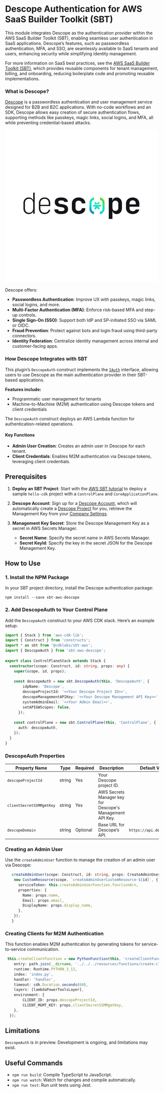 # Descope Authentication for AWS SaaS Builder Toolkit (SBT)

This module integrates Descope as the authentication provider within the AWS SaaS Builder Toolkit (SBT), enabling seamless user authentication in SaaS applications. Descope’s features, such as passwordless authentication, MFA, and SSO, are seamlessly available to SaaS tenants and users, enhancing security while simplifying identity management.

For more information on SaaS best practices, see the [AWS SaaS Builder Toolkit (SBT)](https://github.com/awslabs/sbt-aws), which provides reusable components for tenant management, billing, and onboarding, reducing boilerplate code and promoting reusable implementations.

### What is Descope?

[Descope](https://docs.descope.com/) is a passwordless authentication and user management service designed for B2B and B2C applications. With no-code workflows and an SDK, Descope allows easy creation of secure authentication flows, supporting methods like passkeys, magic links, social logins, and MFA, all while preventing credential-based attacks.

![Descope Logo](images/descopelogo.png)

Descope offers:
- **Passwordless Authentication**: Improve UX with passkeys, magic links, social logins, and more.
- **Multi-Factor Authentication (MFA)**: Enforce risk-based MFA and step-up controls.
- **Single Sign-On (SSO)**: Support both IdP and SP-initiated SSO via SAML or OIDC.
- **Fraud Prevention**: Protect against bots and login fraud using third-party connectors.
- **Identity Federation**: Centralize identity management across internal and customer-facing apps.

### How Descope Integrates with SBT

This plugin’s `DescopeAuth` construct implements the [`IAuth`](https://github.com/awslabs/sbt-aws/blob/main/API.md#iauth-) interface, allowing users to use Descope as the main authentication provider in their SBT-based applications.

**Features include:**
- Programmatic user management for tenants
- Machine-to-Machine (M2M) authentication using Descope tokens and client credentials

The `DescopeAuth` construct deploys an AWS Lambda function for authentication-related operations.

#### Key Functions

- **Admin User Creation**: Creates an admin user in Descope for each tenant.
- **Client Credentials**: Enables M2M authentication via Descope tokens, leveraging client credentials.

## Prerequisites

1. **Deploy an SBT Project**: Start with the [AWS SBT tutorial](https://github.com/awslabs/sbt-aws/tree/main/docs/public) to deploy a sample `hello-cdk` project with a `ControlPlane` and `CoreApplicationPlane`.
2. **Descope Account**: Sign up for a [Descope Account](https://www.descope.com/sign-up), which will automatically create a [Descope Project]() for you, retrieve the Management Key from your [Company Settings](https://app.descope.com/settings/company/managementkeys).
3. **Management Key Secret**: Store the Descope Management Key as a secret in AWS Secrets Manager.

    - **Secret Name**: Specify the secret name in AWS Secrets Manager.
    - **Secret KeyId**: Specify the key in the secret JSON for the Descope Management Key.

## How to Use

### 1. Install the NPM Package

In your SBT project directory, install the Descope authentication package:

```shell
npm install --save sbt-aws-descope
```

### 2. Add DescopeAuth to Your Control Plane

Add the `DescopeAuth` construct to your AWS CDK stack. Here’s an example setup:

```typescript
import { Stack } from 'aws-cdk-lib';
import { Construct } from 'constructs';
import * as sbt from '@cdklabs/sbt-aws';
import { DescopeAuth } from 'sbt-aws-descope';

export class ControlPlaneStack extends Stack {
  constructor(scope: Construct, id: string, props: any) {
    super(scope, id, props);

    const descopeAuth = new sbt.DescopeAuth(this, 'DescopeAuth', {
        idpName: 'Descope',
        descopeProjectId: '<<Your Descope Project ID>>',
        descopeManagementAPIKey: '<<Your Descope Management API Key>>',
        systemAdminEmail: '<<Your Admin Email>>',
        setAPIGWScopes: false,
      });
  
    const controlPlane = new sbt.ControlPlane(this, 'ControlPlane', {
      auth: descopeAuth,
    });
  }
}
```

### DescopeAuth Properties

| Property Name            | Type   | Required | Description                                                     | Default Value            |
|--------------------------|--------|----------|-----------------------------------------------------------------|--------------------------|
| `descopeProjectId`       | string | Yes      | Your Descope project ID.                                        |                          |
| `clientSecretSSMMgmtKey` | string | Yes      | AWS Secrets Manager key for Descope's Management API Key.       |                          |
| `descopeDomain`          | string | Optional | Base URL for Descope’s API.                                     | `https://api.descope.com`|

### Creating an Admin User

Use the `createAdminUser` function to manage the creation of an admin user via Descope:

```typescript
   createAdminUser(scope: Construct, id: string, props: CreateAdminUserProps) {
    new CustomResource(scope, `createAdminUserCustomResource-${id}`, {
      serviceToken: this.createAdminUserFunction.functionArn,
      properties: {
        Name: props.name,
        Email: props.email,
        DisplayName: props.display_name,
      },
    });
   }
```

### Creating Clients for M2M Authentication

This function enables M2M authentication by generating tokens for service-to-service communication.

```typescript
 this.createClientFunction = new PythonFunction(this, 'createClientFunction', {
    entry: path.join(__dirname, '../../../resources/functions/create-client'),
    runtime: Runtime.PYTHON_3_12,
    index: 'index.py',
    handler: 'handler',
    timeout: cdk.Duration.seconds(60),
    layers: [lambdaPowerToolsLayer],
    environment: {
        CLIENT_ID: props.descopeProjectId,
        CLIENT_MGMT_KEY: props.clientSecretSSMMgmtKey,
    },
  });
```

## Limitations

`DescopeAuth` is in preview. Development is ongoing, and limitations may exist.

## Useful Commands

- `npm run build`: Compile TypeScript to JavaScript.
- `npm run watch`: Watch for changes and compile automatically.
- `npm run test`: Run unit tests using Jest.